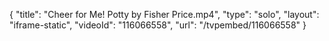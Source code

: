 {
    "title": "Cheer for Me! Potty by Fisher Price.mp4",
    "type": "solo",
    "layout": "iframe-static",
    "videoId": "116066558",
    "url": "\/tvpembed\/116066558"
}